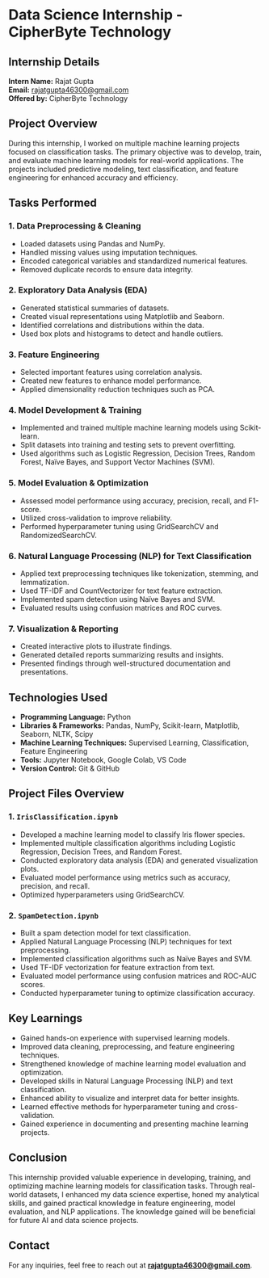 # Data Science Internship - CipherByte Technology

## Internship Details
**Intern Name:** Rajat Gupta  
**Email:** rajatgupta46300@gmail.com  
**Offered by:** CipherByte Technology  

## Project Overview
During this internship, I worked on multiple machine learning projects focused on classification tasks. The primary objective was to develop, train, and evaluate machine learning models for real-world applications. The projects included predictive modeling, text classification, and feature engineering for enhanced accuracy and efficiency.

## Tasks Performed
### **1. Data Preprocessing & Cleaning**
- Loaded datasets using Pandas and NumPy.
- Handled missing values using imputation techniques.
- Encoded categorical variables and standardized numerical features.
- Removed duplicate records to ensure data integrity.

### **2. Exploratory Data Analysis (EDA)**
- Generated statistical summaries of datasets.
- Created visual representations using Matplotlib and Seaborn.
- Identified correlations and distributions within the data.
- Used box plots and histograms to detect and handle outliers.

### **3. Feature Engineering**
- Selected important features using correlation analysis.
- Created new features to enhance model performance.
- Applied dimensionality reduction techniques such as PCA.

### **4. Model Development & Training**
- Implemented and trained multiple machine learning models using Scikit-learn.
- Split datasets into training and testing sets to prevent overfitting.
- Used algorithms such as Logistic Regression, Decision Trees, Random Forest, Naïve Bayes, and Support Vector Machines (SVM).

### **5. Model Evaluation & Optimization**
- Assessed model performance using accuracy, precision, recall, and F1-score.
- Utilized cross-validation to improve reliability.
- Performed hyperparameter tuning using GridSearchCV and RandomizedSearchCV.

### **6. Natural Language Processing (NLP) for Text Classification**
- Applied text preprocessing techniques like tokenization, stemming, and lemmatization.
- Used TF-IDF and CountVectorizer for text feature extraction.
- Implemented spam detection using Naïve Bayes and SVM.
- Evaluated results using confusion matrices and ROC curves.

### **7. Visualization & Reporting**
- Created interactive plots to illustrate findings.
- Generated detailed reports summarizing results and insights.
- Presented findings through well-structured documentation and presentations.

## Technologies Used
- **Programming Language:** Python
- **Libraries & Frameworks:** Pandas, NumPy, Scikit-learn, Matplotlib, Seaborn, NLTK, Scipy
- **Machine Learning Techniques:** Supervised Learning, Classification, Feature Engineering
- **Tools:** Jupyter Notebook, Google Colab, VS Code
- **Version Control:** Git & GitHub

## Project Files Overview
### **1. `IrisClassification.ipynb`**
- Developed a machine learning model to classify Iris flower species.
- Implemented multiple classification algorithms including Logistic Regression, Decision Trees, and Random Forest.
- Conducted exploratory data analysis (EDA) and generated visualization plots.
- Evaluated model performance using metrics such as accuracy, precision, and recall.
- Optimized hyperparameters using GridSearchCV.

### **2. `SpamDetection.ipynb`**
- Built a spam detection model for text classification.
- Applied Natural Language Processing (NLP) techniques for text preprocessing.
- Implemented classification algorithms such as Naïve Bayes and SVM.
- Used TF-IDF vectorization for feature extraction from text.
- Evaluated model performance using confusion matrices and ROC-AUC scores.
- Conducted hyperparameter tuning to optimize classification accuracy.

## Key Learnings
- Gained hands-on experience with supervised learning models.
- Improved data cleaning, preprocessing, and feature engineering techniques.
- Strengthened knowledge of machine learning model evaluation and optimization.
- Developed skills in Natural Language Processing (NLP) and text classification.
- Enhanced ability to visualize and interpret data for better insights.
- Learned effective methods for hyperparameter tuning and cross-validation.
- Gained experience in documenting and presenting machine learning projects.

## Conclusion
This internship provided valuable experience in developing, training, and optimizing machine learning models for classification tasks. Through real-world datasets, I enhanced my data science expertise, honed my analytical skills, and gained practical knowledge in feature engineering, model evaluation, and NLP applications. The knowledge gained will be beneficial for future AI and data science projects.

## Contact
For any inquiries, feel free to reach out at **rajatgupta46300@gmail.com**.

